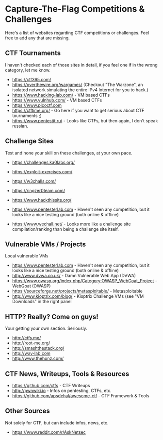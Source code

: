# Capture-The-Flag Competitions & Challenges

Here's a list of websites regarding CTF competitions or challenges. Feel free to add any that are missing.

## CTF Tournaments

I haven't checked each of those sites in detail, if you feel one if in the wrong category, let me know.

  * https://ctf365.com/
  * https://overthewire.org/wargames/ (Checkout "The Warzone", an isolated network simulating the entire IPv4 Internet for you to hack.)
  * https://www.hacking-lab.com/ - VM based CTFs
  * https://www.vulnhub.com/ - VM based CTFs
  * https://www.picoctf.com
  * https://ctftime.org/ - Go here if you want to get serious about CTF tournaments ;)
  * https://www.pentestit.ru/ - Looks like CTFs, but then again, I don't speak russian.


## Challenge Sites

Test and hone your skill on these challenges, at your own pace.

  * https://challenges.ka0labs.org/
  * https://exploit-exercises.com/
  * https://w3challs.com/
  * https://ringzer0team.com/
  * https://www.hackthissite.org/
  * https://www.pentesterlab.com - Haven't seen any competition, but it looks like a nice testing ground (both online & offline)

  * https://www.wechall.net/ - Looks more like a challenge site compilation/ranking than being a challenge site itself.

## Vulnerable VMs / Projects

Local vulnerable VMs

  * https://www.pentesterlab.com - Haven't seen any competition, but it looks like a nice testing ground (both online & offline)
  * http://www.dvwa.co.uk/ - Damn Vulnerable Web App (DVWA)
  * https://www.owasp.org/index.php/Category:OWASP_WebGoat_Project - WebGoat (OWASP) 
  * https://sourceforge.net/projects/metasploitable/ - Metasploitable
  * http://www.kioptrix.com/blog/ - Kioptrix Challenge VMs (see "VM Downloads" in the right panel

## HTTP? Really? Come on guys!

Your getting your own section. Seriously.

  * http://ctfs.me/
  * http://root-me.org/
  * http://smashthestack.org/
  * http://wav-lab.com
  * http://www.thehonz.com/


## CTF News, Writeups, Tools & Resources

  * https://github.com/ctfs - CTF Writeups
  * http://pwnwiki.io - Infos on pentesting, CTFs, etc.
  * https://github.com/apsdehal/awesome-ctf - CTF Framework & Tools


## Other Sources

Not solely for CTF, but can include infos, news, etc.

  * https://www.reddit.com/r/AskNetsec


